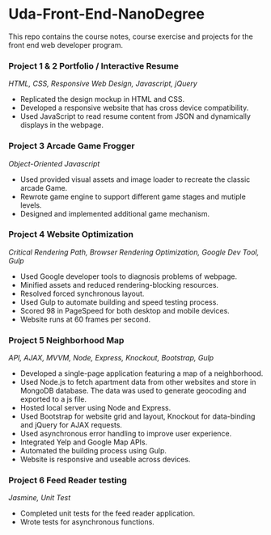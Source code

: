 # Uda-Front-End-NanoDegree

This repo contains the course notes, course exercise and projects for the front end web developer program.

### Project 1 & 2 Portfolio / Interactive Resume

_HTML, CSS, Responsive Web Design, Javascript, jQuery_

* Replicated the design mockup in HTML and CSS. 
* Developed a responsive website that has cross device compatibility.
* Used JavaScript to read resume content from JSON and dynamically displays in the webpage.

### Project 3 Arcade Game Frogger

_Object-Oriented Javascript_

* Used provided visual assets and image loader to recreate the classic arcade Game.
* Rewrote game engine to support different game stages and mutiple levels.
* Designed and implemented additional game mechanism.

### Project 4 Website Optimization

_Critical Rendering Path, Browser Rendering Optimization, Google Dev Tool, Gulp_

* Used Google developer tools to diagnosis problems of webpage.
* Minified assets and reduced rendering-blocking resources.
* Resolved forced synchronous layout.
* Used Gulp to automate building and speed testing process.
* Scored 98 in PageSpeed for both desktop and mobile devices.
* Website runs at 60 frames per second.

### Project 5 Neighborhood Map

_API, AJAX, MVVM, Node, Express, Knockout, Bootstrap, Gulp_

* Developed a single-page application featuring a map of a neighborhood.
* Used Node.js to fetch apartment data from other websites and store in MongoDB database. The data was used to generate geocoding and exported to a js file.
* Hosted local server using Node and Express.
* Used Bootstrap for website grid and layout, Knockout for data-binding and jQuery for AJAX requests.
* Used asynchronous error handling to improve user experience.
* Integrated Yelp and Google Map APIs.
* Automated the building process using Gulp.
* Website is responsive and useable across devices.

### Project 6 Feed Reader testing

_Jasmine, Unit Test_

* Completed unit tests for the feed reader application.
* Wrote tests for asynchronous functions.

